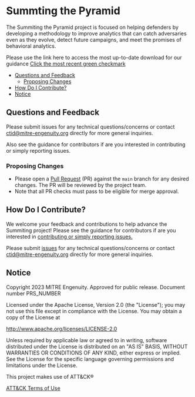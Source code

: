 # Summting the Pyramid
The Summiting the Pyramid project is focused on helping defenders by developing a methodology to improve analytics that can catch adversaries even as they evolve, detect future campaigns, and meet the promises of behavioral analytics.

Please use the link here to access the most up-to-date download for our guidance
[Click the most recent green checkmark](https://github.com/center-for-threat-informed-defense/summiting-the-pyramid/actions)

- [Questions and Feedback](#questions-and-feedback)
  - [Proposing Changes](#proposing-changes)
- [How Do I Contribute?](#how-do-i-contribute)
- [Notice](#notice)

## Questions and Feedback
Please submit issues for any technical questions/concerns or contact ctid@mitre-engenuity.org directly for more general inquiries.

Also see the guidance for contributors if are you interested in contributing or simply reporting issues.

### Proposing Changes

* Please open a [Pull Request](https://docs.github.com/en/pull-requests/collaborating-with-pull-requests/proposing-changes-to-your-work-with-pull-requests/about-pull-requests) (PR) against the `main` branch for any desired changes. The PR will be reviewed by the project team.
* Note that all PR checks must pass to be eligible for merge approval.

## How Do I Contribute?
We welcome your feedback and contributions to help advance the Summiting project! Please see the guidance for
contributors if are you interested in [contributing or simply reporting issues.](/CONTRIBUTING.md)

Please submit [issues](https://github.com/center-for-threat-informed-defense/project_name/issues) for any
technical questions/concerns or contact ctid@mitre-engenuity.org directly for more general inquiries.

## Notice
Copyright 2023 MITRE Engenuity. Approved for public release. Document number PRS_NUMBER

Licensed under the Apache License, Version 2.0 (the "License"); you may not use this file except in compliance with the License. You may obtain a copy of the License at

http://www.apache.org/licenses/LICENSE-2.0

Unless required by applicable law or agreed to in writing, software distributed under the License is distributed on an "AS IS" BASIS, WITHOUT WARRANTIES OR CONDITIONS OF ANY KIND, either express or implied. See the License for the specific language governing permissions and limitations under the License.

This project makes use of ATT&CK®

[ATT&CK Terms of Use](https://attack.mitre.org/resources/terms-of-use/)
